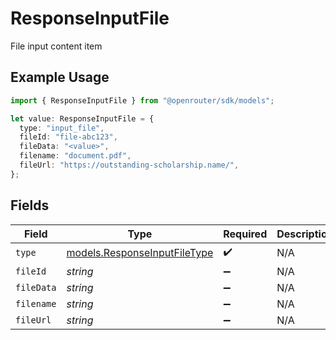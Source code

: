 # ResponseInputFile

File input content item

## Example Usage

```typescript
import { ResponseInputFile } from "@openrouter/sdk/models";

let value: ResponseInputFile = {
  type: "input_file",
  fileId: "file-abc123",
  fileData: "<value>",
  filename: "document.pdf",
  fileUrl: "https://outstanding-scholarship.name/",
};
```

## Fields

| Field                                                              | Type                                                               | Required                                                           | Description                                                        |
| ------------------------------------------------------------------ | ------------------------------------------------------------------ | ------------------------------------------------------------------ | ------------------------------------------------------------------ |
| `type`                                                             | [models.ResponseInputFileType](../models/responseinputfiletype.md) | :heavy_check_mark:                                                 | N/A                                                                |
| `fileId`                                                           | *string*                                                           | :heavy_minus_sign:                                                 | N/A                                                                |
| `fileData`                                                         | *string*                                                           | :heavy_minus_sign:                                                 | N/A                                                                |
| `filename`                                                         | *string*                                                           | :heavy_minus_sign:                                                 | N/A                                                                |
| `fileUrl`                                                          | *string*                                                           | :heavy_minus_sign:                                                 | N/A                                                                |